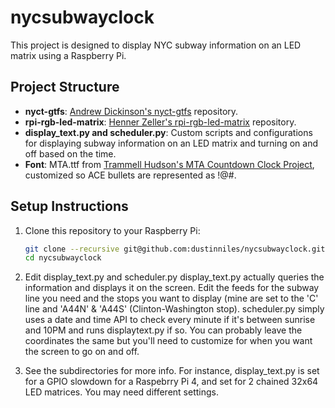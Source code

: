 # nycsubwayclock
This project is designed to display NYC subway information on an LED matrix using a Raspberry Pi.

## Project Structure

- **nyct-gtfs**: [Andrew Dickinson's nyct-gtfs](https://github.com/Andrew-Dickinson/nyct-gtfs.git) repository.
- **rpi-rgb-led-matrix**: [Henner Zeller's rpi-rgb-led-matrix](https://github.com/hzeller/rpi-rgb-led-matrix) repository.
- **display_text.py and scheduler.py**: Custom scripts and configurations for displaying subway information on an LED matrix and turning on and off based on the time.
- **Font**: MTA.ttf from [Trammell Hudson's MTA Countdown Clock Project](https://trmm.net/MTA_Countdown_Clock/), customized so ACE bullets are represented as !@#.

## Setup Instructions

1. Clone this repository to your Raspberry Pi:
   ```sh
   git clone --recursive git@github.com:dustinniles/nycsubwayclock.git
   cd nycsubwayclock

2. Edit display_text.py and scheduler.py
   display_text.py actually queries the information and displays it on the screen. Edit the feeds for the subway line you need and the stops you want to display (mine are set to the 'C' line and 'A44N' & 'A44S' (Clinton-Washington stop).
     scheduler.py simply uses a date and time API to check every minute if it's between sunrise and 10PM and runs displaytext.py if so. You can probably leave the coordinates the same but you'll need to customize for when you want the screen to go on and off.

4. See the subdirectories for more info. For instance, display_text.py is set for a GPIO slowdown for a Raspebrry Pi 4, and set for 2 chained 32x64 LED matrices. You may need different settings.
